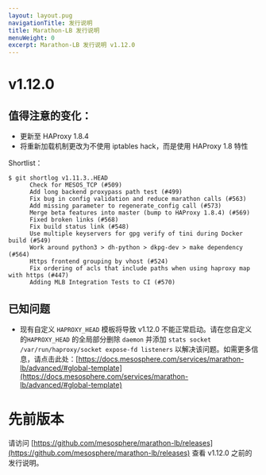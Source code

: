 ```yaml
---
layout: layout.pug
navigationTitle: 发行说明
title: Marathon-LB 发行说明
menuWeight: 0
excerpt: Marathon-LB 发行说明 v1.12.0
---
```


# v1.12.0

## 值得注意的变化：

- 更新至 HAProxy 1.8.4
- 将重新加载机制更改为不使用 iptables hack，而是使用 HAProxy 1.8 特性

Shortlist：

```
$ git shortlog v1.11.3..HEAD
      Check for MESOS_TCP (#509)
      Add long backend proxypass path test (#499)
      Fix bug in config validation and reduce marathon calls (#563)
      Add missing parameter to regenerate_config call (#573)
      Merge beta features into master (bump to HAProxy 1.8.4) (#569)
      Fixed broken links (#568)
      Fix build status link (#548)
      Use multiple keyservers for gpg verify of tini during Docker build (#549)
      Work around python3 > dh-python > dkpg-dev > make dependency (#564)
      Https frontend grouping by vhost (#524)
      Fix ordering of acls that include paths when using haproxy map with https (#447)
      Adding MLB Integration Tests to CI (#570)
```

## 已知问题

* 现有自定义 `HAPROXY_HEAD` 模板将导致 v1.12.0 不能正常启动。请在您自定义的`HAPROXY_HEAD` 的全局部分删除 `daemon` 并添加 `stats socket /var/run/haproxy/socket expose-fd listeners` 以解决该问题。如需更多信息，请点击此处：[https://docs.mesosphere.com/services/marathon-lb/advanced/#global-template](https://docs.mesosphere.com/services/marathon-lb/advanced/#global-template)

# 先前版本

请访问 [https://github.com/mesosphere/marathon-lb/releases](https://github.com/mesosphere/marathon-lb/releases) 查看 v1.12.0 之前的发行说明。
